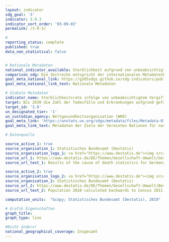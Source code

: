 ```yaml
---
layout: indicator
sdg_goal: '3'
indicator: 3.9.3
indicator_sort_order: '03-09-03'
permalink: /3-9-3/

#
reporting_status: complete
published: true
data_non_statistical: false


# Nationale Metadaten
national_indicator_available: Sterblichkeit aufgrund von unbeabsichtigter Vergiftung
comparison_sdg: Die Zeitreihe entspricht der internationalen Metadatenbeschreibung.
goal_meta_national_link: https://g205sdgs.github.io/sdg-indicators/public/MetaDe/3.9.3.pdf
goal_meta_national_link_text: Nationale Metadaten

# Globale Metadaten
indicator_name: Sterblichkeitsrate infolge von unbeabsichtigtem Vergiften
target: Bis 2030 die Zahl der Todesfälle und Erkrankungen aufgrund gefährlicher Chemikalien und der Verschmutzung und Verunreinigung von Luft, Wasser und Boden erheblich verringern
target_id: '3.9'
un_designated_tier: '1'
un_custodian_agency: Weltgesundheitsorganisation (WHO)
goal_meta_link: 'https://unstats.un.org/sdgs/metadata/files/Metadata-03-09-03.pdf'
goal_meta_link_text: Metadaten der Ziele der Vereinten Nationen für nachhaltige Entwicklung

# Datenquelle

source_active_1: true
source_organisation_1: Statistisches Bundesamt (Destatis)
source_organisation_logo_1: <a href="https://www.destatis.de"><img src="https://g205sdgs.github.io/sdg-indicators/public/logos/destatis.png" alt="Logo Destatis" /></a>
source_url_1: https://www.destatis.de/DE/Themen/Gesellschaft-Umwelt/Gesundheit/Todesursachen/_inhalt.html
source_url_text_1: Results of the cause of death statistics for Germany, detailed 4-digit codes of ICD-10 classification

source_active_2: true
source_organisation_logo_2: <a href="https://www.destatis.de"><img src="https://g205sdgs.github.io/sdg-indicators/public/logos/destatis.png" alt="Logo Destatis" /></a>
source_organisation_2: Statistisches Bundesamt (Destatis)
source_url_2: https://www.destatis.de/DE/Themen/Gesellschaft-Umwelt/Bevoelkerung/Bevoelkerungsstand/_inhalt.html
source_url_text_2: Population 2010 calculated backwards to Census 2011

computation_units:  "&copy; Statistisches Bundesamt (Destatis), 2019"

# Grafik Eigenschaften
graph_title:
graph_type: line

#Nicht ändern!
national_geographical_coverage: Insgesamt
---
```

